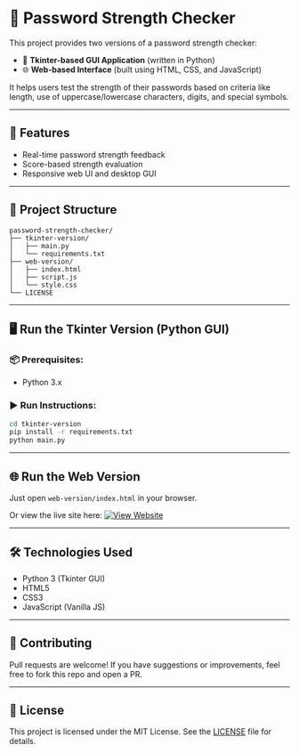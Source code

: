 # 🔐 Password Strength Checker


This project provides two versions of a password strength checker:

* 🐍 **Tkinter-based GUI Application** (written in Python)
* 🌐 **Web-based Interface** (built using HTML, CSS, and JavaScript)

It helps users test the strength of their passwords based on criteria like length, use of uppercase/lowercase characters, digits, and special symbols.

---

## 🚀 Features

* Real-time password strength feedback
* Score-based strength evaluation
* Responsive web UI and desktop GUI

---

## 📁 Project Structure

```
password-strength-checker/
├── tkinter-version/
│   ├── main.py
│   └── requirements.txt
├── web-version/
│   ├── index.html
│   ├── script.js
│   └── style.css
└── LICENSE
```

---

## 🖥️ Run the Tkinter Version (Python GUI)

### 📦 Prerequisites:

* Python 3.x

### ▶️ Run Instructions:

```bash
cd tkinter-version
pip install -r requirements.txt
python main.py
```

---

## 🌐 Run the Web Version

Just open `web-version/index.html` in your browser.

Or view the live site here:
[![View Website](https://img.shields.io/badge/View-Website-brightgreen)](https://nischayabeniwal.github.io/password-strength-checker/web-version/)

---

## 🛠️ Technologies Used

* Python 3 (Tkinter GUI)
* HTML5
* CSS3
* JavaScript (Vanilla JS)

---

## 🤝 Contributing

Pull requests are welcome! If you have suggestions or improvements, feel free to fork this repo and open a PR.

---

## 📄 License

This project is licensed under the MIT License. See the [LICENSE](LICENSE) file for details.
